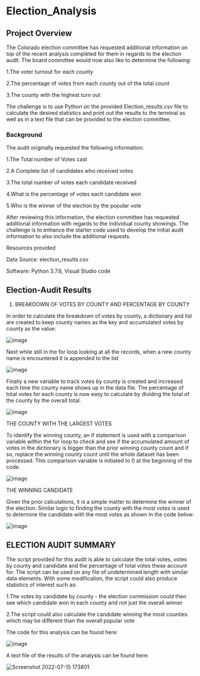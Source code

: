 # Election_Analysis

## Project Overview

The Colorado election committee has requested additional information on top of the recent analysis completed for them in regards to the election audit. The board committee would now also like to determine the following:

1.The voter turnout for each county

2.The percentage of votes from each county out of the total count

3.The county with the highest turn out

The challenge is to use Python on the provided Election_results.csv file to calculate the desired statistics and print out the results to the terminal as well as in a text file that can be provided to the election committee.

### Background

The audit originally requested the following information:

1.The Total number of Votes cast

2.A Complete list of candidates who received votes

3.The total number of votes each candidate received

4.What is the percentage of votes each candidate won

5.Who is the winner of the election by the popular vote

After reviewing this information, the election committee has requested additional information with regards to the individual county showings. The challenge is to enhance the starter code used to develop the initial audit information to also include the additional requests.

Resources provided

Data Source: election_results.csv

Software: Python 3.7.6, Visual Studio code

## Election-Audit Results

1. BREAKDOWN OF VOTES BY COUNTY AND PERCENTAGE BY COUNTY

In order to calculate the breakdown of votes by county, a dictionary and list are created to keep county names as the key and accumulated votes by county as the value:

![image](https://user-images.githubusercontent.com/108489186/179317101-c5cd5e04-aadf-4395-a790-5c504bba5fd9.png)

Next while still in the for loop looking at all the records, when a new county name is encountered it is appended to the list

![image](https://user-images.githubusercontent.com/108489186/179317322-eb610402-e987-4f53-ad1e-9f82984ac3b3.png)

Finally a new variable to track votes by county is created and increased each time the county name shows up in the data file. The percentage of total votes for each county is now easy to calculate by dividing the total of the county by the overall total.

![image](https://user-images.githubusercontent.com/108489186/179317463-269bdf85-94a7-4cc4-99b6-af8f43fd7b69.png)

THE COUNTY WITH THE LARGEST VOTES

To identify the winning county, an if statement is used with a comparison variable within the for loop to check and see if the accumulated amount of votes in the dictionary is bigger than the prior winning county count and if so, replace the winning county count until the whole dataset has been processed. This comparison variable is initiated to 0 at the beginning of the code.

![image](https://user-images.githubusercontent.com/108489186/179317635-d978ce90-0850-487a-9121-4c411fbaaa23.png)

THE WINNING CANDIDATE

Given the prior calculations, it is a simple matter to determine the winner of the election. Similar logic to finding the county with the most votes is used to determine the candidate with the most votes as shown in the code below:

![image](https://user-images.githubusercontent.com/108489186/179317868-d473ffd3-7754-4b0a-8909-2243ee697c8a.png)

## ELECTION AUDIT SUMMARY

The script provided for this audit is able to calculate the total votes, votes by county and candidate and the percentage of total votes these account for. The script can be used on any file of undetermined length with similar data elements. With some modification, the script could also produce statistics of interest such as:

1.The votes by candidate by county - the election commission could then see which candidate won in each county and not just the overall winner

2.The script could also calculate the candidate winning the most counties which may be different than the overall popular vote

The code for this analysis can be found here:

![image](https://user-images.githubusercontent.com/108489186/179318388-69d991c4-f315-4b11-a520-3586abd9dacf.png)


A text file of the results of the analysis can be found here:

![Screenshot 2022-07-15 173801](https://user-images.githubusercontent.com/108489186/179318577-f1dfbfa4-bd93-4a7c-bce7-99e0b2a711e4.png)


















